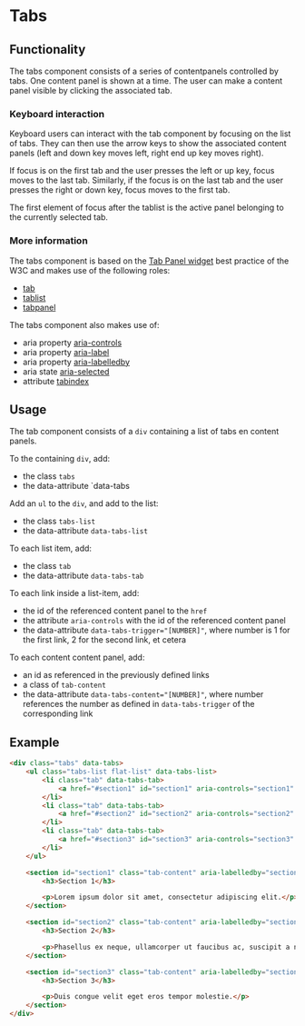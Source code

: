 # Tabs

## Functionality

The tabs component consists of a series of contentpanels controlled by tabs. One content panel is shown at a time. The user can make a content panel visible by clicking the associated tab.

### Keyboard interaction

Keyboard users can interact with the tab component by focusing on the list of tabs. They can then use the arrow keys to show the associated content panels (left and down key moves left, right end up key moves right).

If focus is on the first tab and the user presses the left or up key, focus moves to the last tab. Similarly, if the focus is on the last tab and the user presses the right or down key, focus moves to the first tab.

The first element of focus after the tablist is the active panel belonging to the currently selected tab.

### More information

The tabs component is based on the [Tab Panel widget](https://www.w3.org/TR/wai-aria-practices/#tabpanel) best practice of the W3C and makes use of the following roles:

- [tab](https://www.w3.org/TR/wai-aria/roles#tab)
- [tablist](https://www.w3.org/TR/wai-aria/roles#tablist)
- [tabpanel](https://www.w3.org/TR/wai-aria/roles#tabpanel)

The tabs component also makes use of:

- aria property [aria-controls](https://www.w3.org/TR/wai-aria-1.1/#aria-controls)
- aria property [aria-label](https://www.w3.org/TR/wai-aria-1.1/#aria-label)
- aria property [aria-labelledby](https://www.w3.org/TR/wai-aria-1.1/#aria-labelledby)
- aria state [aria-selected](https://www.w3.org/TR/wai-aria-1.1/#aria-selected)
- attribute [tabindex](https://www.w3.org/TR/html5/editing.html#attr-tabindex)

## Usage

The tab component consists of a `div` containing a list of tabs en content panels. 

To the containing `div`, add:

- the class `tabs`
- the data-attribute `data-tabs

Add an `ul` to the `div`, and add to the list:

- the class `tabs-list`
- the data-attribute `data-tabs-list`

To each list item, add:

- the class `tab`
- the data-attribute `data-tabs-tab`

To each link inside a list-item, add:

- the id of the referenced content panel to the `href`
- the attribute `aria-controls` with the id of the referenced content panel
- the data-attribute `data-tabs-trigger="[NUMBER]"`, where number is 1 for the first link, 2 for the second link, et cetera

To each content content panel, add:

- an id as referenced in the previously defined links
- a class of `tab-content`
- the data-attribute `data-tabs-content="[NUMBER]"`, where number references the number as defined in `data-tabs-trigger` of the corresponding link

## Example

```html
<div class="tabs" data-tabs>
	<ul class="tabs-list flat-list" data-tabs-list>
		<li class="tab" data-tabs-tab>
			<a href="#section1" id="section1" aria-controls="section1" data-tabs-trigger="1">Section 1</a>
		</li>
		<li class="tab" data-tabs-tab>
			<a href="#section2" id="section2" aria-controls="section2" data-tabs-trigger="2">Section 2</a>
		</li>
		<li class="tab" data-tabs-tab>
			<a href="#section3" id="section3" aria-controls="section3" data-tabs-trigger="3">Section 3</a>
		</li>
	</ul>

	<section id="section1" class="tab-content" aria-labelledby="section1" data-tabs-content="1">
		<h3>Section 1</h3>

		<p>Lorem ipsum dolor sit amet, consectetur adipiscing elit.</p>
	</section>

	<section id="section2" class="tab-content" aria-labelledby="section2" data-tabs-content="2">
		<h3>Section 2</h3>

		<p>Phasellus ex neque, ullamcorper ut faucibus ac, suscipit a nibh.</p>
	</section>

	<section id="section3" class="tab-content" aria-labelledby="section3" data-tabs-content="3">
		<h3>Section 3</h3>

		<p>Duis congue velit eget eros tempor molestie.</p>
	</section>
</div>
```
